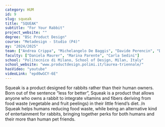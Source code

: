 ```yaml
---
category: HUM
id: 9
slug: squeak
title: "SQUEAK"
subtitle: "For Your Rabbit"
project_website: ""
degree: "BSc Product Design"
course: "Metadesign - Studio (P4)"
ay: "2024/2025"
team: ["Andrea Crippa", "Michelangelo De Baggis", "Davide Perencin", "Dorian Plugaru"]
faculty: ["Daniela Maurer", "Marina Parente", "Carla Sedini"]
school: "Politecnico di Milano, School of Design, Milan, Italy"
school_website: "www.productdesign.polimi.it/laurea-triennale/"
hasVideo: "youtube"
videoLink: "epd0wGCY-6E"
---
```


Squeak is a product designed for rabbits rather than their human owners. Born out of the sentence “less for better”, Squeak is a product that allows anyone who owns a rabbit to integrate vitamins and fibers deriving from food waste (vegetable and fruit peelings) in their little friend’s diet. /n Squeak helps humans reducing food waste, while being an alternative kind of entertainment for rabbits, bringing together perks for both humans and their more than human pet friends.
